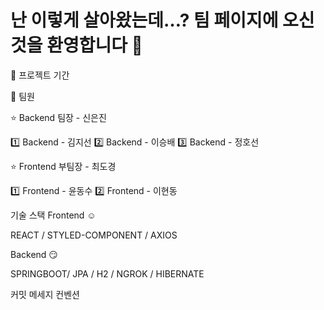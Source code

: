 # 난 이렇게 살아왔는데…? 팀 페이지에 오신 것을 환영합니다 🎉


📆 프로젝트 기간


💪 팀원

⭐ Backend 팀장 - 신은진

  1️⃣ Backend - 김지선
  2️⃣ Backend - 이승배
  3️⃣ Backend - 정호선

⭐ Frontend 부팀장 - 최도경

  1️⃣ Frontend - 윤동수
  2️⃣ Frontend - 이현동


기술 스택
Frontend ☺️

REACT / STYLED-COMPONENT / AXIOS

Backend 😏

SPRINGBOOT/ JPA / H2 / NGROK / HIBERNATE


커밋 메세지 컨벤션
